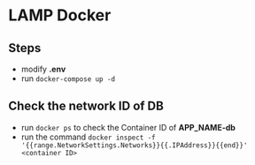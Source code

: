 # LAMP Docker



## Steps

- modify **.env**
- run `docker-compose up -d`

## Check the network ID of DB

- run `docker ps` to check the Container ID of **APP_NAME-db**
- run the command `docker inspect -f '{{range.NetworkSettings.Networks}}{{.IPAddress}}{{end}}' <container ID>`


